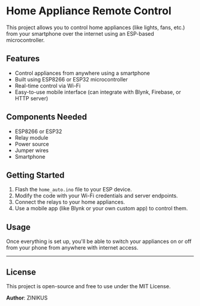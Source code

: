# Home Appliance Remote Control

This project allows you to control home appliances (like lights, fans, etc.) from your smartphone over the internet using an ESP-based microcontroller.

## Features

- Control appliances from anywhere using a smartphone
- Built using ESP8266 or ESP32 microcontroller
- Real-time control via Wi-Fi
- Easy-to-use mobile interface (can integrate with Blynk, Firebase, or HTTP server)

## Components Needed

- ESP8266 or ESP32
- Relay module
- Power source
- Jumper wires
- Smartphone

## Getting Started

1. Flash the `home_auto.ino` file to your ESP device.
2. Modify the code with your Wi-Fi credentials and server endpoints.
3. Connect the relays to your home appliances.
4. Use a mobile app (like Blynk or your own custom app) to control them.

## Usage

Once everything is set up, you'll be able to switch your appliances on or off from your phone from anywhere with internet access.

---

## License

This project is open-source and free to use under the MIT License.

**Author**: ZINIKUS

